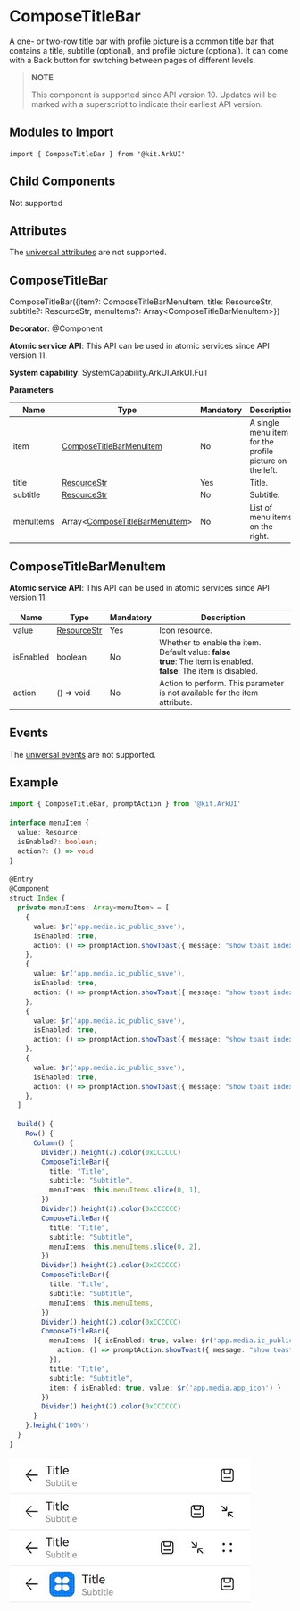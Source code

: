 # ComposeTitleBar


A one- or two-row title bar with profile picture is a common title bar that contains a title, subtitle (optional), and profile picture (optional). It can come with a Back button for switching between pages of different levels.


> **NOTE**
>
> This component is supported since API version 10. Updates will be marked with a superscript to indicate their earliest API version.


## Modules to Import

```
import { ComposeTitleBar } from '@kit.ArkUI'
``` 


## Child Components

Not supported

## Attributes
The [universal attributes](ts-universal-attributes-size.md) are not supported.


## ComposeTitleBar

ComposeTitleBar({item?: ComposeTitleBarMenuItem, title: ResourceStr, subtitle?: ResourceStr, menuItems?: Array&lt;ComposeTitleBarMenuItem&gt;})

**Decorator**: @Component

**Atomic service API**: This API can be used in atomic services since API version 11.

**System capability**: SystemCapability.ArkUI.ArkUI.Full

**Parameters**

| Name| Type| Mandatory| Description|
| -------- | -------- | -------- | -------- |
| item | [ComposeTitleBarMenuItem](#composetitlebarmenuitem) | No| A single menu item for the profile picture on the left.|
| title | [ResourceStr](ts-types.md#resourcestr) | Yes| Title.|
| subtitle | [ResourceStr](ts-types.md#resourcestr) | No| Subtitle.|
| menuItems | Array&lt;[ComposeTitleBarMenuItem](#composetitlebarmenuitem)&gt; | No| List of menu items on the right.|

## ComposeTitleBarMenuItem

**Atomic service API**: This API can be used in atomic services since API version 11.

| Name| Type| Mandatory| Description|
| -------- | -------- | -------- | -------- |
| value | [ResourceStr](ts-types.md#resourcestr) | Yes| Icon resource.|
| isEnabled | boolean | No| Whether to enable the item.<br>Default value: **false**<br> **true**: The item is enabled.<br> **false**: The item is disabled.|
| action | () =&gt; void | No| Action to perform. This parameter is not available for the item attribute.|

## Events
The [universal events](ts-universal-events-click.md) are not supported.

## Example

```ts
import { ComposeTitleBar, promptAction } from '@kit.ArkUI'

interface menuItem {
  value: Resource;
  isEnabled?: boolean;
  action?: () => void
}

@Entry
@Component
struct Index {
  private menuItems: Array<menuItem> = [
    {
      value: $r('app.media.ic_public_save'),
      isEnabled: true,
      action: () => promptAction.showToast({ message: "show toast index 1" })
    },
    {
      value: $r('app.media.ic_public_save'),
      isEnabled: true,
      action: () => promptAction.showToast({ message: "show toast index 1" })
    },
    {
      value: $r('app.media.ic_public_save'),
      isEnabled: true,
      action: () => promptAction.showToast({ message: "show toast index 1" })
    },
    {
      value: $r('app.media.ic_public_save'),
      isEnabled: true,
      action: () => promptAction.showToast({ message: "show toast index 1" })
    },
  ]

  build() {
    Row() {
      Column() {
        Divider().height(2).color(0xCCCCCC)
        ComposeTitleBar({
          title: "Title",
          subtitle: "Subtitle",
          menuItems: this.menuItems.slice(0, 1),
        })
        Divider().height(2).color(0xCCCCCC)
        ComposeTitleBar({
          title: "Title",
          subtitle: "Subtitle",
          menuItems: this.menuItems.slice(0, 2),
        })
        Divider().height(2).color(0xCCCCCC)
        ComposeTitleBar({
          title: "Title",
          subtitle: "Subtitle",
          menuItems: this.menuItems,
        })
        Divider().height(2).color(0xCCCCCC)
        ComposeTitleBar({
          menuItems: [{ isEnabled: true, value: $r('app.media.ic_public_save'),
            action: () => promptAction.showToast({ message: "show toast index 1" })
          }],
          title: "Title",
          subtitle: "Subtitle",
          item: { isEnabled: true, value: $r('app.media.app_icon') }
        })
        Divider().height(2).color(0xCCCCCC)
      }
    }.height('100%')
  }
}
```

![en-us_image_0000001616913438](figures/en-us_image_0000001616913438.jpg)
